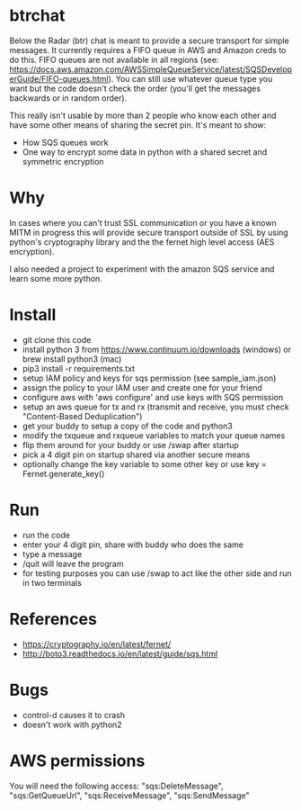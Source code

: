 # btrchat
Below the Radar (btr) chat is meant to provide a secure transport for simple messages.
It currently requires a FIFO queue in AWS and Amazon creds to do this.
FIFO queues are not available in all regions (see: https://docs.aws.amazon.com/AWSSimpleQueueService/latest/SQSDeveloperGuide/FIFO-queues.html).  You can still use whatever queue type you want
but the code doesn't check the order (you'll get the messages backwards or in random order).

This really isn't usable by more than 2 people who know each other and have some other means of
sharing the secret pin.  It's meant to show:
* How SQS queues work
* One way to encrypt some data in python with a shared secret and symmetric encryption

# Why
In cases where you can't trust SSL communication or you have a known MITM in progress
this will provide secure transport outside of SSL by using python's cryptography library and the 
the fernet high level access (AES encryption).

I also needed a project to experiment with the amazon SQS service and learn some more python.

# Install
* git clone this code
* install python 3 from https://www.continuum.io/downloads (windows) or brew install python3 (mac)
* pip3 install -r requirements.txt
* setup IAM policy and keys for sqs permission (see sample_iam.json)
* assign the policy to your IAM user and create one for your friend
* configure aws with 'aws configure' and use keys with SQS permission
* setup an aws queue for tx and rx (transmit and receive, you must check "Content-Based Deduplication")
* get your buddy to setup a copy of the code and python3
* modify the txqueue and rxqueue variables to match your queue names
* flip them around for your buddy or use /swap after startup
* pick a 4 digit pin on startup shared via another secure means
* optionally change the key variable to some other key or use key = Fernet.generate_key() 

# Run
* run the code
* enter your 4 digit pin, share with buddy who does the same
* type a message
* /quit will leave the program
* for testing purposes you can use /swap to act like the other side and run in two terminals

# References
* https://cryptography.io/en/latest/fernet/
* http://boto3.readthedocs.io/en/latest/guide/sqs.html

# Bugs
* control-d causes it to crash
* doesn't work with python2

# AWS permissions
You will need the following access:
    "sqs:DeleteMessage",
    "sqs:GetQueueUrl",
    "sqs:ReceiveMessage",
    "sqs:SendMessage"

